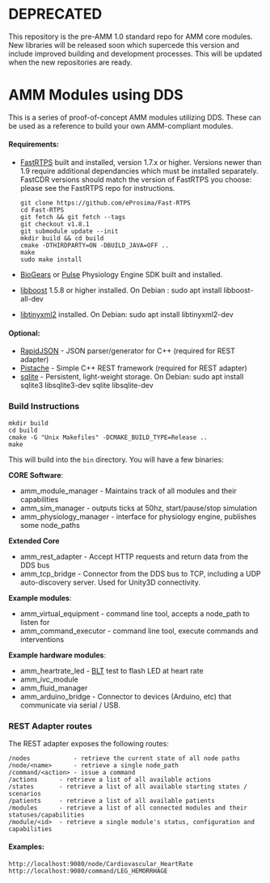 # DEPRECATED

This repository is the pre-AMM 1.0 standard repo for AMM core modules.  New libraries will be released soon which supercede this version and include improved building and development processes.  This will be updated when the new repositories are ready.


# AMM Modules using DDS

This is a series of proof-of-concept AMM modules utilizing DDS.  These can be used as a reference to build your own AMM-compliant modules.

#### Requirements:
* [FastRTPS](https://github.com/eProsima/Fast-RTPS) built and installed, version 1.7.x or higher.  Versions newer than 1.9 require additional dependancies which must be installed separately.  FastCDR versions should match the version of FastRTPS you choose: please see the FastRTPS repo for instructions.
   
   ```
   git clone https://github.com/eProsima/Fast-RTPS
   cd Fast-RTPS   
   git fetch && git fetch --tags
   git checkout v1.8.1
   git submodule update --init
   mkdir build && cd build
   cmake -DTHIRDPARTY=ON -DBUILD_JAVA=OFF .. 
   make
   sudo make install
   ```
    
* [BioGears](https://github.com/BioGearsEngine/Engine) or [Pulse](https://gitlab.kitware.com/physiology/engine) Physiology Engine SDK built and installed. 
* [libboost](http://www.boost.org) 1.5.8 or higher installed. On Debian : sudo apt install libboost-all-dev 
* [libtinyxml2](http://www.grinninglizard.com/tinyxml2/) installed.  On Debian: sudo apt install libtinyxml2-dev

#### Optional:
* [RapidJSON](https://github.com/miloyip/rapidjson) - JSON parser/generator for C++ (required for REST adapter) 
* [Pistache](https://github.com/oktal/pistache) - Simple C++ REST framework (required for REST adapter)
* [sqlite](https://www.sqlite.org/index.html) - Persistent, light-weight storage.  On Debian: sudo apt install sqlite3 libsqlite3-dev sqlite libsqlite-dev 

### Build Instructions

```
mkdir build
cd build
cmake -G "Unix Makefiles" -DCMAKE_BUILD_TYPE=Release ..
make
```

This will build into the `bin` directory.  You will have a few binaries:

**CORE Software**:
* amm_module_manager - Maintains track of all modules and their capabilities
* amm_sim_manager - outputs ticks at 50hz, start/pause/stop simulation
* amm_physiology_manager - interface for physiology engine, publishes some node_paths

**Extended Core**
* amm_rest_adapter - Accept HTTP requests and return data from the DDS bus
* amm_tcp_bridge - Connector from the DDS bus to TCP, including a UDP auto-discovery server.  Used for Unity3D connectivity.

**Example modules**:
* amm_virtual_equipment - command line tool, accepts a node_path to listen for
* amm_command_executor - command line tool, execute commands and interventions

**Example hardware modules**:
* amm_heartrate_led - [BLT](https://github.com/AdvancedModularManikin/development-kit/wiki/AMMDK-Overview) test to flash LED at heart rate
* amm_ivc_module
* amm_fluid_manager
* amm_arduino_bridge - Connector to devices (Arduino, etc) that communicate via serial / USB. 

### REST Adapter routes
The REST adapter exposes the following routes:
```
/nodes            - retrieve the current state of all node paths
/node/<name>      - retrieve a single node_path
/command/<action> - issue a command
/actions	  - retrieve a list of all available actions
/states		  - retrieve a list of all available starting states / scenarios
/patients	  - retrieve a list of all available patients
/modules      - retrieve a list of all connected modules and their statuses/capabilities
/module/<id>  - retrieve a single module's status, configuration and capabilities
```

#### Examples: 
```
http://localhost:9080/node/Cardiovascular_HeartRate
http://localhost:9080/command/LEG_HEMORRHAGE
```
